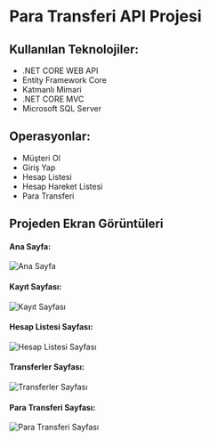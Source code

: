 # Para Transferi API Projesi

## Kullanılan Teknolojiler:
- .NET CORE WEB API
- Entity Framework Core
- Katmanlı Mimari
- .NET CORE MVC
- Microsoft SQL Server

## Operasyonlar:
- Müşteri Ol
- Giriş Yap
- Hesap Listesi
- Hesap Hareket Listesi
- Para Transferi


## Projeden Ekran Görüntüleri
#### Ana Sayfa:
![Ana Sayfa](https://github.com/user-attachments/assets/982e4ebf-a84b-4b77-9ce5-e1328d79150c)

#### Kayıt Sayfası:
![Kayıt Sayfası](https://github.com/user-attachments/assets/2a404a9a-6f4b-4c20-b17d-30db9a8f3829)

#### Hesap Listesi Sayfası:
![Hesap Listesi Sayfası](https://github.com/user-attachments/assets/0db32caf-7510-45d5-a5d8-bd3c546e1d19)

#### Transferler Sayfası:
![Transferler Sayfası](https://github.com/user-attachments/assets/0cbed441-508a-4e39-b78a-aaf2de2b6dc2)

#### Para Transferi Sayfası:
![Para Transferi Sayfası](https://github.com/user-attachments/assets/c58ee245-11fb-4d58-8416-926c4e3e59fe)

